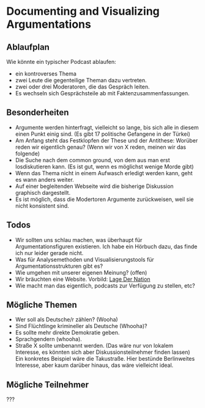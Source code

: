 # Documenting and Visualizing Argumentations #

## Ablaufplan ##

Wie könnte ein typischer Podcast ablaufen:

* ein kontroverses Thema
* zwei Leute die gegenteilige Theman dazu vertreten.
* zwei oder drei Moderatoren, die das Gespräch leiten.
* Es wechseln sich Gesprächsteile ab mit Faktenzusammenfassungen.

## Besonderheiten ##

* Argumente werden hinterfragt, vielleicht so lange, bis sich alle in diesem einen Punkt einig sind. (Es gibt 17 politische Gefangene in der Türkei)
* Am Anfang steht das Festklopfen der These und der Antithese: Worüber reden wir eigentlich genau? (Wenn wir von X reden, meinen wir das folgende)
* Die Suche nach dem common ground, von dem aus man erst losdiskutieren kann. (Es ist gut, wenn es möglichst wenige Morde gibt)
* Wenn das Thema nicht in einem Aufwasch erledigt werden kann, geht es wann anders weiter.
* Auf einer begleitenden Webseite wird die bisherige Diskussion graphisch dargestellt.
* Es ist möglich, dass die Modertoren Argumente zurückweisen, weil sie nicht konsistent sind.

## Todos ##

* Wir sollten uns schlau machen, was überhaupt für Argumentationsfiguren existieren. Ich habe ein Hörbuch dazu, das finde ich nur leider gerade nicht.
* Was für Analysemethoden und Visualisierungstools für Argumentationsstrukturen gibt es?
* Wie umgehen mit unserer eigenen Meinung? (offen)
* Wir bräuchten eine Website. Vorbild: [Lage Der Nation](https://www.kuechenstud.io/lagedernation/)
* Wie macht man das eigentlich, podcasts zur Verfügung zu stellen, etc?

## Mögliche Themen ##

* Wer soll als Deutsche/r zählen? (Wooha)
* Sind Flüchtlinge krimineller als Deutsche (Whooha)?
* Es sollte mehr direkte Demokratie geben.
* Sprachgendern (whooha).
* Straße X sollte umbenannt werden. (Das wäre nur von lokalem Interesse, es könnten sich aber Diskussionsteilnehmer finden lassen) Ein konkretes Beispiel wäre die Takustraße. Hier bestünde Berlinweites Interesse, aber kaum darüber hinaus, das wäre vielleicht ideal.

## Mögliche Teilnehmer ##

???
